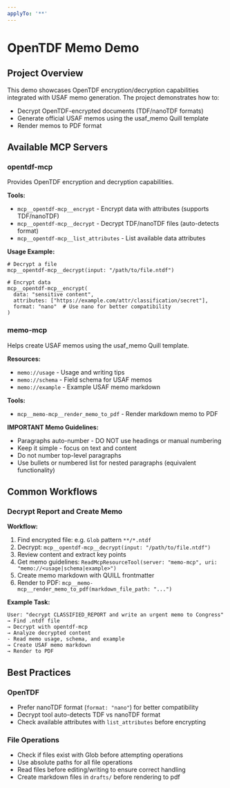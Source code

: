 ```yaml
---
applyTo: '**'
---
```


# OpenTDF Memo Demo

## Project Overview

This demo showcases OpenTDF encryption/decryption capabilities integrated with USAF memo generation. The project demonstrates how to:
- Decrypt OpenTDF-encrypted documents (TDF/nanoTDF formats)
- Generate official USAF memos using the usaf_memo Quill template
- Render memos to PDF format

## Available MCP Servers

### opentdf-mcp
Provides OpenTDF encryption and decryption capabilities.

**Tools:**
- `mcp__opentdf-mcp__encrypt` - Encrypt data with attributes (supports TDF/nanoTDF)
- `mcp__opentdf-mcp__decrypt` - Decrypt TDF/nanoTDF files (auto-detects format)
- `mcp__opentdf-mcp__list_attributes` - List available data attributes

**Usage Example:**
```
# Decrypt a file
mcp__opentdf-mcp__decrypt(input: "/path/to/file.ntdf")

# Encrypt data
mcp__opentdf-mcp__encrypt(
  data: "sensitive content",
  attributes: ["https://example.com/attr/classification/secret"],
  format: "nano"  # Use nano for better compatibility
)
```

### memo-mcp
Helps create USAF memos using the usaf_memo Quill template.

**Resources:**
- `memo://usage` - Usage and writing tips
- `memo://schema` - Field schema for USAF memos
- `memo://example` - Example USAF memo markdown 

**Tools:**
- `mcp__memo-mcp__render_memo_to_pdf` - Render markdown memo to PDF

**IMPORTANT Memo Guidelines:**
- Paragraphs auto-number - DO NOT use headings or manual numbering
- Keep it simple - focus on text and content
- Do not number top-level paragraphs
- Use bullets or numbered list for nested paragraphs (equivalent functionality)

## Common Workflows

### Decrypt Report and Create Memo

**Workflow:**
1. Find encrypted file: e.g. `Glob` pattern `**/*.ntdf`
2. Decrypt: `mcp__opentdf-mcp__decrypt(input: "/path/to/file.ntdf")`
3. Review content and extract key points
4. Get memo guidelines: `ReadMcpResourceTool(server: "memo-mcp", uri: "memo://<usage|schema|example>")`
5. Create memo markdown with QUILL frontmatter
6. Render to PDF: `mcp__memo-mcp__render_memo_to_pdf(markdown_file_path: "...")`

**Example Task:**
```
User: "decrypt CLASSIFIED_REPORT and write an urgent memo to Congress"
→ Find .ntdf file
→ Decrypt with opentdf-mcp
→ Analyze decrypted content
- Read memo usage, schema, and example
→ Create USAF memo markdown
→ Render to PDF
```

## Best Practices

### OpenTDF
- Prefer nanoTDF format (`format: "nano"`) for better compatibility
- Decrypt tool auto-detects TDF vs nanoTDF format
- Check available attributes with `list_attributes` before encrypting

### File Operations
- Check if files exist with Glob before attempting operations
- Use absolute paths for all file operations
- Read files before editing/writing to ensure correct handling
- Create markdown files in `drafts/` before rendering to pdf